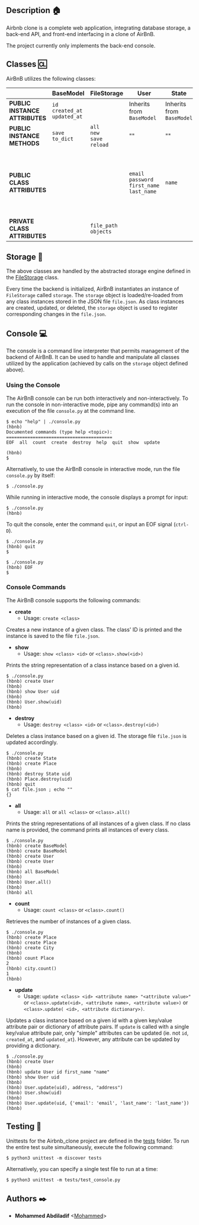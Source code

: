 <div>
  <img src="https://user-images.githubusercontent.com/69850751/175876062-f252cc1b-bd44-46b3-9ddb-a7692b2eede4.png"     alt="">
</div>


## Description :house:

Airbnb clone is a complete web application, integrating database storage, 
a back-end API, and front-end interfacing in a clone of AirBnB.

The project currently only implements the back-end console.

## Classes :cl:

AirBnB utilizes the following classes:

|     | BaseModel | FileStorage | User | State | City | Amenity | Place | Review |
| --- | --------- | ----------- | -----| ----- | -----| ------- | ----- | ------ |
| **PUBLIC INSTANCE ATTRIBUTES** | `id`<br>`created_at`<br>`updated_at` | | Inherits from `BaseModel` | Inherits from `BaseModel` | Inherits from `BaseModel` | Inherits from `BaseModel` | Inherits from `BaseModel` | Inherits from `BaseModel` |
| **PUBLIC INSTANCE METHODS** | `save`<br>`to_dict` | `all`<br>`new`<br>`save`<br>`reload` | "" | "" | "" | "" | "" | "" |
| **PUBLIC CLASS ATTRIBUTES** | | | `email`<br>`password`<br>`first_name`<br>`last_name`| `name` | `state_id`<br>`name` | `name` | `city_id`<br>`user_id`<br>`name`<br>`description`<br>`number_rooms`<br>`number_bathrooms`<br>`max_guest`<br>`price_by_night`<br>`latitude`<br>`longitude`<br>`amenity_ids` | `place_id`<br>`user_id`<br>`text` | 
| **PRIVATE CLASS ATTRIBUTES** | | `file_path`<br>`objects` | | | | | | |

## Storage :baggage_claim:

The above classes are handled by the abstracted storage engine defined in the 
[FileStorage](./models/engine/file_storage.py) class.

Every time the backend is initialized, AirBnB instantiates an instance of 
`FileStorage` called `storage`. The `storage` object is loaded/re-loaded from 
any class instances stored in the JSON file `file.json`. As class instances are 
created, updated, or deleted, the `storage` object is used to register 
corresponding changes in the `file.json`.

## Console :computer:

The console is a command line interpreter that permits management of the backend 
of AirBnB. It can be used to handle and manipulate all classes utilized by 
the application (achieved by calls on the `storage` object defined above).

### Using the Console

The AirBnB console can be run both interactively and non-interactively. 
To run the console in non-interactive mode, pipe any command(s) into an execution 
of the file `console.py` at the command line.

```
$ echo "help" | ./console.py
(hbnb) 
Documented commands (type help <topic>):
========================================
EOF  all  count  create  destroy  help  quit  show  update

(hbnb) 
$
```

Alternatively, to use the AirBnB console in interactive mode, run the 
file `console.py` by itself:

```
$ ./console.py
```

While running in interactive mode, the console displays a prompt for input:

```
$ ./console.py
(hbnb) 
```

To quit the console, enter the command `quit`, or input an EOF signal 
(`ctrl-D`).

```
$ ./console.py
(hbnb) quit
$
```

```
$ ./console.py
(hbnb) EOF
$
```

### Console Commands

The AirBnB console supports the following commands:

* **create**
  * Usage: `create <class>`

Creates a new instance of a given class. The class' ID is printed and 
the instance is saved to the file `file.json`.

* **show**
  * Usage: `show <class> <id>` or `<class>.show(<id>)`

Prints the string representation of a class instance based on a given id.

```
$ ./console.py
(hbnb) create User
(hbnb)
(hbnb) show User uid		
(hbnb) 
(hbnb) User.show(uid)
(hbnb) 
```
* **destroy**
  * Usage: `destroy <class> <id>` or `<class>.destroy(<id>)`

Deletes a class instance based on a given id. The storage file `file.json` 
is updated accordingly.

```
$ ./console.py
(hbnb) create State
(hbnb) create Place
(hbnb)
(hbnb) destroy State uid
(hbnb) Place.destroy(uid)
(hbnb) quit
$ cat file.json ; echo ""
{}
```

* **all**
  * Usage: `all` or `all <class>` or `<class>.all()`

Prints the string representations of all instances of a given class. If no 
class name is provided, the command prints all instances of every class.

```
$ ./console.py
(hbnb) create BaseModel
(hbnb) create BaseModel
(hbnb) create User
(hbnb) create User
(hbnb)
(hbnb) all BaseModel
(hbnb)
(hbnb) User.all()
(hbnb) 
(hbnb) all
```

* **count**
  * Usage: `count <class>` or `<class>.count()`

Retrieves the number of instances of a given class.

```
$ ./console.py
(hbnb) create Place
(hbnb) create Place
(hbnb) create City
(hbnb) 
(hbnb) count Place
2
(hbnb) city.count()
1
(hbnb) 
```

* **update**
  * Usage: `update <class> <id> <attribute name> "<attribute value>"` or
`<class>.update(<id>, <attribute name>, <attribute value>)` or `<class>.update(
<id>, <attribute dictionary>)`.

Updates a class instance based on a given id with a given key/value attribute 
pair or dictionary of attribute pairs. If `update` is called with a single 
key/value attribute pair, only "simple" attributes can be updated (ie. not 
`id`, `created_at`, and `updated_at`). However, any attribute can be updated by 
providing a dictionary.

```
$ ./console.py
(hbnb) create User
(hbnb)
(hbnb) update User id first_name "name"
(hbnb) show User uid
(hbnb)
(hbnb) User.update(uid), address, "address")
(hbnb) User.show(uid)
(hbnb)
(hbnb) User.update(uid, {'email': 'email', 'last_name': 'last_name'})
(hbnb) 
```

## Testing :straight_ruler:

Unittests for the Airbnb_clone project are defined in the [tests](./tests) 
folder. To run the entire test suite simultaneously, execute the following command:

```
$ python3 unittest -m discover tests
```

Alternatively, you can specify a single test file to run at a time:

```
$ python3 unittest -m tests/test_console.py
```

## Authors :black_nib:
* **Mohammed Abdiladif** <[Mohammed](https://github.com/mohamed360-cmd)>
